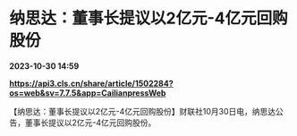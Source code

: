 # 纳思达：董事长提议以2亿元-4亿元回购股份

**2023-10-30 14:59**

**https://api3.cls.cn/share/article/1502284?os=web&sv=7.7.5&app=CailianpressWeb**

【纳思达：董事长提议以2亿元-4亿元回购股份】财联社10月30日电，纳思达公告，董事长提议以2亿元-4亿元回购股份。